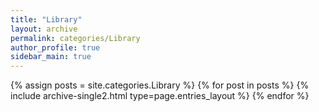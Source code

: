 ```yaml
---
title: "Library"
layout: archive
permalink: categories/Library
author_profile: true
sidebar_main: true
---
```


{% assign posts = site.categories.Library %}
{% for post in posts %} {% include archive-single2.html type=page.entries_layout %} {% endfor %}
